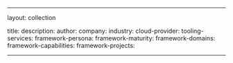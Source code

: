 ---

layout: collection

title:
description:
author:
company:
industry:
cloud-provider:
tooling-services:
framework-persona:
framework-maturity:
framework-domains:
framework-capabilities:
framework-projects:

---